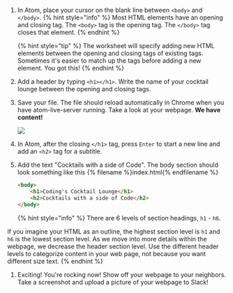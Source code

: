 1. In Atom, place your cursor on the blank line between `<body>` and `</body>`.
   {% hint style="info" %}
Most HTML elements have an opening and closing tag. The `<body>` tag is the opening tag. The `</body>` tag closes that element.
   {% endhint %}
   
   {% hint style="tip" %}
The worksheet will specify adding new HTML elements between the opening and closing tags of existing tags. Sometimes it's easier to match up the tags before adding a new element. You got this!
   {% endhint %}

1. Add a header by typing `<h1></h1>`. Write the name of your cocktail lounge between the opening and closing tags.

1. Save your file. The file should reload automatically in Chrome when you have atom-live-server running. Take a look at your webpage. **We have content!**

   ![](https://media.giphy.com/media/3o6gEeg80PqeJBtsdy/giphy.gif)

1. In Atom, after the closing `</h1>` tag, press `Enter` to start a new line and add an `<h2>` tag for a subtitle.

1. Add the text "Cocktails with a side of Code". The body section should look something like this
   {% filename %}index.html{% endfilename %}
    ```html
    <body>
        <h1>Coding's Cocktail Lounge</h1>
        <h2>Cocktails with a side of Code</h2>
    </body>
    ```

    {% hint style="info" %}
There are 6 levels of section headings, `h1` - `h6`. 

If you imagine your HTML as an outline, the highest section level is `h1` and `h6` is the lowest section level. As we move into more details within the webpage, we decrease the header section level. Use the different header levels to categorize content in your web page, not because you want different size text.
    {% endhint %}

1. Exciting! You're rocking now! Show off your webpage to your neighbors. Take a screenshot and upload a picture of your webpage to Slack! 
    